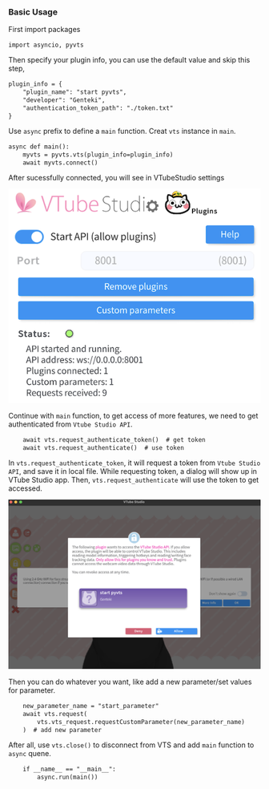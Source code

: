 ### Basic Usage

First import packages

```
import asyncio, pyvts
```

Then specify your plugin info, you can use the default value and skip this step,

```
plugin_info = {
    "plugin_name": "start pyvts",
    "developer": "Genteki",
    "authentication_token_path": "./token.txt"
}
```

Use ``async`` prefix to define a `main` function. Creat `vts` instance in `main`.

```
async def main():
    myvts = pyvts.vts(plugin_info=plugin_info)
    await myvts.connect()
```

After sucessfully connected, you will see in VTubeStudio settings

![](./image/example_start_plugin_connected.png)

Continue with `main` function, to get access of more features, we need to get authenticated from `Vtube Studio API`.

```
    await vts.request_authenticate_token()  # get token
    await vts.request_authenticate()  # use token
```

In `vts.request_authenticate_token`, it will request a token from `Vtube Studio API`, and save it in local file. While requesting token, a dialog will show up in VTube Studio app. Then, `vts.request_authenticate` will use the token to get accessed.

![](./image/example_start_1.png)

Then you can do whatever you want, like add a new parameter/set values for parameter.

```
    new_parameter_name = "start_parameter"
    await vts.request(
        vts.vts_request.requestCustomParameter(new_parameter_name)
    )  # add new parameter
```

After all, use `vts.close()` to disconnect from VTS and add `main` function to `async` quene.
```
    if __name__ == "__main__":
        async.run(main())
```